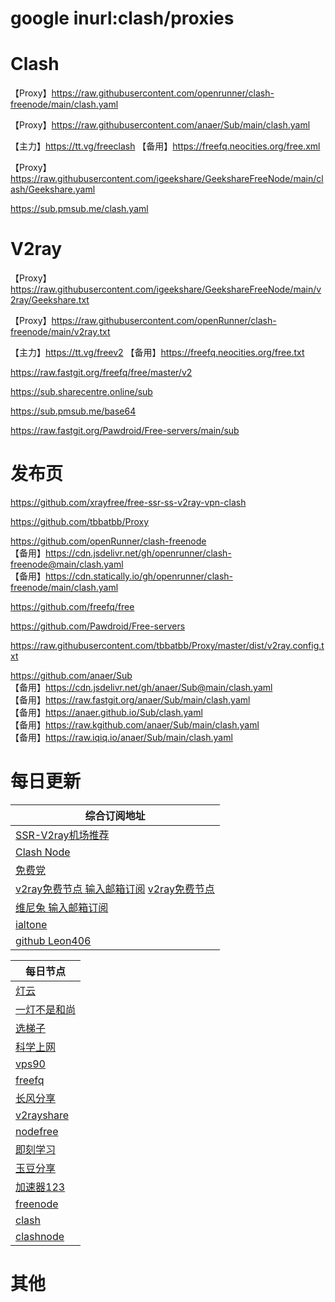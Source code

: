 # google inurl:clash/proxies

# Clash
【Proxy】https://raw.githubusercontent.com/openrunner/clash-freenode/main/clash.yaml

【Proxy】https://raw.githubusercontent.com/anaer/Sub/main/clash.yaml

【主力】https://tt.vg/freeclash 【备用】https://freefq.neocities.org/free.xml

【Proxy】https://raw.githubusercontent.com/igeekshare/GeekshareFreeNode/main/clash/Geekshare.yaml

https://sub.pmsub.me/clash.yaml

# V2ray
【Proxy】https://raw.githubusercontent.com/igeekshare/GeekshareFreeNode/main/v2ray/Geekshare.txt

【Proxy】https://raw.githubusercontent.com/openRunner/clash-freenode/main/v2ray.txt

【主力】https://tt.vg/freev2 【备用】https://freefq.neocities.org/free.txt

https://raw.fastgit.org/freefq/free/master/v2

https://sub.sharecentre.online/sub

https://sub.pmsub.me/base64

https://raw.fastgit.org/Pawdroid/Free-servers/main/sub

# 发布页
https://github.com/xrayfree/free-ssr-ss-v2ray-vpn-clash

https://github.com/tbbatbb/Proxy

https://github.com/openRunner/clash-freenode \
【备用】https://cdn.jsdelivr.net/gh/openrunner/clash-freenode@main/clash.yaml \
【备用】https://cdn.statically.io/gh/openrunner/clash-freenode/main/clash.yaml

https://github.com/freefq/free

https://github.com/Pawdroid/Free-servers

https://raw.githubusercontent.com/tbbatbb/Proxy/master/dist/v2ray.config.txt

https://github.com/anaer/Sub \
【备用】https://cdn.jsdelivr.net/gh/anaer/Sub@main/clash.yaml \
【备用】https://raw.fastgit.org/anaer/Sub/main/clash.yaml \
【备用】https://anaer.github.io/Sub/clash.yaml \
【备用】https://raw.kgithub.com/anaer/Sub/main/clash.yaml \
【备用】https://raw.iqiq.io/anaer/Sub/main/clash.yaml

# 每日更新
| 综合订阅地址                                                                               |
|--------------------------------------------------------------------------------------|
| [SSR-V2ray机场推荐](https://jichangtuijian.com/)                                         |
| [Clash Node](https://clashnode.xyz/)                                                 |
| [免费党](https://www.mfdang.com/)                                                       |
| [v2ray免费节点 输入邮箱订阅](https://www.v2mj.com/) [v2ray免费节点](https://www.v2rayfree.eu.org/) |
| [维尼兔 输入邮箱订阅](https://www.v2v0.com/)                                                  |
| [ialtone](https://ialtone.xyz/)                                                      |
| [github Leon406](https://github.com/Leon406/SubCrawler)                              |

| 每日节点                                                   |
|--------------------------------------------------------|
| [灯云](https://58dengyun.com/)                           |
| [一灯不是和尚](https://iyideng.vip/)                         |
| [选梯子](https://www.xuantizi.com/)                       |
| [科学上网](https://www.oaoy.net/)                          |
| [vps90](http://vps90.com/vps/kxsw/)                    |
| [freefq](https://freefq.com/)                          |
| [长风分享](https://www.cfmem.com/)                         |
| [v2rayshare](https://v2rayshare.com/)                  |
| [nodefree](https://nodefree.org/)                      |
| [即刻学习](https://www.jkxuexi.com/)                       |
| [玉豆分享](https://www.yudou66.com/)                       |
| [加速器123](https://ssr.bettershop.club/)                 |
| [freenode](https://freenode.me/)                       |
| [clash](https://www.clash-gaming.com/)                 |
| [clashnode](https://clashnode.com/)                    |

# 其他
